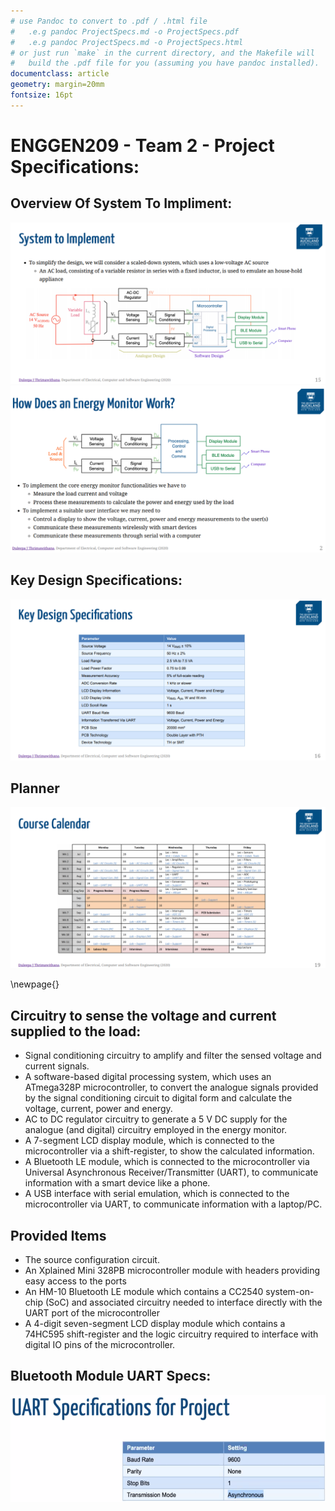 ```yaml
---
# use Pandoc to convert to .pdf / .html file
#	.e.g pandoc ProjectSpecs.md -o ProjectSpecs.pdf
#	.e.g pandoc ProjectSpecs.md -o ProjectSpecs.html
# or just run `make` in the current directory, and the Makefile will
#	build the .pdf file for you (assuming you have pandoc installed).
documentclass: article
geometry: margin=20mm
fontsize: 16pt
---
```


# ENGGEN209 - Team 2 - Project Specifications:

## Overview Of System To Impliment:
![](SysToImpli.png)
![](HowDoesWork.png)


## Key Design Specifications:
![](KeyDesSpec.png)


## Planner
![](Planner.png)

\newpage{}

## Circuitry to sense the voltage and current supplied to the load:
- Signal conditioning circuitry to amplify and filter the sensed voltage and current signals.
- A software-based digital processing system, which uses an ATmega328P microcontroller, to convert
the analogue signals provided by the signal conditioning circuit to digital form and calculate the voltage,
current, power and energy.
- AC to DC regulator circuitry to generate a 5 V DC supply for the analogue (and digital) circuitry
employed in the energy monitor.
- A 7-segment LCD display module, which is connected to the microcontroller via a shift-register, to
show the calculated information.
- A Bluetooth LE module, which is connected to the microcontroller via Universal Asynchronous
Receiver/Transmitter (UART), to communicate information with a smart device like a phone.
- A USB interface with serial emulation, which is connected to the microcontroller via UART, to
communicate information with a laptop/PC.

## Provided Items
- The source configuration circuit.
- An Xplained Mini 328PB microcontroller module with headers providing easy access to the ports
- An HM-10 Bluetooth LE module which contains a CC2540 system-on-chip (SoC) and associated
circuitry needed to interface directly with the UART port of the microcontroller
- A 4-digit seven-segment LCD display module which contains a 74HC595 shift-register and the logic
circuitry required to interface with digital IO pins of the microcontroller.

## Bluetooth Module UART Specs:
![](BlueTooth.png)
